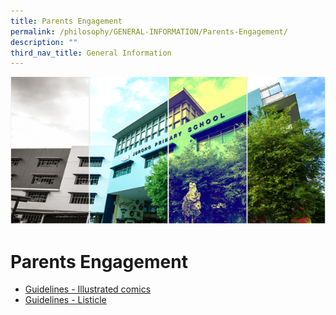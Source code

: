```yaml
---
title: Parents Engagement
permalink: /philosophy/GENERAL-INFORMATION/Parents-Engagement/
description: ""
third_nav_title: General Information
---
```

![](/images/Banner.png)

Parents Engagement
==================

* [Guidelines - Illustrated comics](/files/Guidelines%20-%20Illustrated%20comics.pdf)
* [Guidelines - Listicle](/files/Guidelines%20-%20Illustrated%20comics.pdf)
